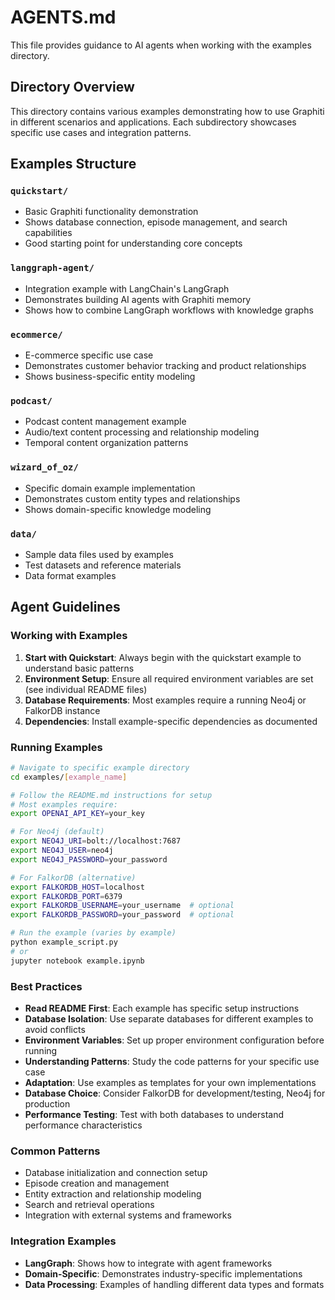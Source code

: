 # AGENTS.md

This file provides guidance to AI agents when working with the examples directory.

## Directory Overview

This directory contains various examples demonstrating how to use Graphiti in different scenarios and applications. Each subdirectory showcases specific use cases and integration patterns.

## Examples Structure

### `quickstart/`
- Basic Graphiti functionality demonstration
- Shows database connection, episode management, and search capabilities
- Good starting point for understanding core concepts

### `langgraph-agent/`
- Integration example with LangChain's LangGraph
- Demonstrates building AI agents with Graphiti memory
- Shows how to combine LangGraph workflows with knowledge graphs

### `ecommerce/`
- E-commerce specific use case
- Demonstrates customer behavior tracking and product relationships
- Shows business-specific entity modeling

### `podcast/`
- Podcast content management example
- Audio/text content processing and relationship modeling
- Temporal content organization patterns

### `wizard_of_oz/`
- Specific domain example implementation
- Demonstrates custom entity types and relationships
- Shows domain-specific knowledge modeling

### `data/`
- Sample data files used by examples
- Test datasets and reference materials
- Data format examples

## Agent Guidelines

### Working with Examples

1. **Start with Quickstart**: Always begin with the quickstart example to understand basic patterns
2. **Environment Setup**: Ensure all required environment variables are set (see individual README files)
3. **Database Requirements**: Most examples require a running Neo4j or FalkorDB instance
4. **Dependencies**: Install example-specific dependencies as documented

### Running Examples

```bash
# Navigate to specific example directory
cd examples/[example_name]

# Follow the README.md instructions for setup
# Most examples require:
export OPENAI_API_KEY=your_key

# For Neo4j (default)
export NEO4J_URI=bolt://localhost:7687
export NEO4J_USER=neo4j
export NEO4J_PASSWORD=your_password

# For FalkorDB (alternative)
export FALKORDB_HOST=localhost
export FALKORDB_PORT=6379
export FALKORDB_USERNAME=your_username  # optional
export FALKORDB_PASSWORD=your_password  # optional

# Run the example (varies by example)
python example_script.py
# or
jupyter notebook example.ipynb
```

### Best Practices

- **Read README First**: Each example has specific setup instructions
- **Database Isolation**: Use separate databases for different examples to avoid conflicts
- **Environment Variables**: Set up proper environment configuration before running
- **Understanding Patterns**: Study the code patterns for your specific use case
- **Adaptation**: Use examples as templates for your own implementations
- **Database Choice**: Consider FalkorDB for development/testing, Neo4j for production
- **Performance Testing**: Test with both databases to understand performance characteristics

### Common Patterns

- Database initialization and connection setup
- Episode creation and management
- Entity extraction and relationship modeling
- Search and retrieval operations
- Integration with external systems and frameworks

### Integration Examples

- **LangGraph**: Shows how to integrate with agent frameworks
- **Domain-Specific**: Demonstrates industry-specific implementations
- **Data Processing**: Examples of handling different data types and formats